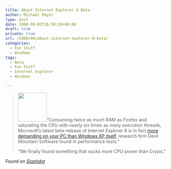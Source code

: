 ```yaml
---
title: About Internet Explorer 8 Beta
author: Michael Mayer
type: post
date: 2008-09-02T16:50:20+00:00
draft: true
private: true
url: /2008/09/about-internet-explorer-8-beta/
categories:
  - Fun Stuff
  - Windows
tags:
  - Beta
  - Fun Stuff
  - Internet Explorer
  - Windows

---
```

> <p style="text-align: left;">
>   <a href="https://blog.liquidbytes.net/wp-content/uploads/2008/09/ie8.png"><img class="size-thumbnail wp-image-853 alignright" title="Internet Explorer 8 Logo" src="https://blog.liquidbytes.net/wp-content/uploads/2008/09/ie8-150x150.png" alt="" width="90" height="90" /></a>&#8220;Consuming twice as much RAM as Firefox and saturating the CPU with nearly six times as many execution threads, Microsoft&#8217;s latest beta release of Internet Explorer 8 is in fact <a href="http://weblog.infoworld.com/enterprisedesktop/archives/2008/09/ie_8_consumes_m.html">more demanding on your PC than Windows XP itself</a>, research firm Devil Mountain Software found in performance tests.&#8221;
> </p>
> 
> <p style="text-align: left;">
>   &#8220;We finally found something that sucks more CPU power than Crysis.&#8221;
> </p>

<p style="text-align: left;">
  <em>Found on <a href="http://tech.slashdot.org/comments.pl?sid=950891&cid=24843757">Slashdot</a></em>
</p>